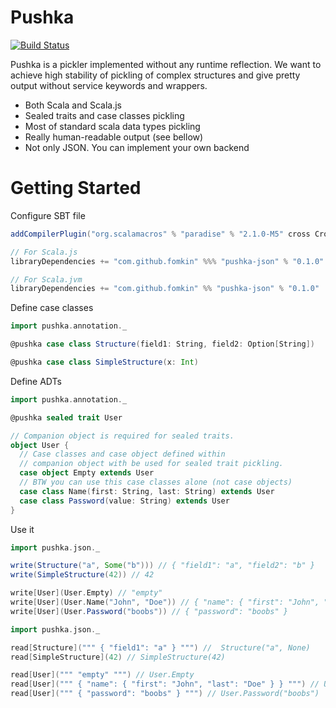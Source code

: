 # Pushka

[![Build Status](https://travis-ci.org/fomkin/pushka.svg?branch=develop)](https://travis-ci.org/fomkin/pushka)

Pushka is a pickler implemented without any runtime reflection. 
We want to achieve high stability of pickling of
complex structures and give pretty output without 
service keywords and wrappers.   

  * Both Scala and Scala.js
  * Sealed traits and case classes pickling 
  * Most of standard scala data types pickling 
  * Really human-readable output (see bellow)
  * Not only JSON. You can implement your own backend

# Getting Started

Configure SBT file

```scala
addCompilerPlugin("org.scalamacros" % "paradise" % "2.1.0-M5" cross CrossVersion.full)

// For Scala.js
libraryDependencies += "com.github.fomkin" %%% "pushka-json" % "0.1.0"

// For Scala.jvm
libraryDependencies += "com.github.fomkin" %% "pushka-json" % "0.1.0"
```

Define case classes

```scala
import pushka.annotation._

@pushka case class Structure(field1: String, field2: Option[String])

@pushka case class SimpleStructure(x: Int)
```

Define ADTs

```scala
import pushka.annotation._

@pushka sealed trait User

// Companion object is required for sealed traits.
object User {
  // Case classes and case object defined within
  // companion object with be used for sealed trait pickling.
  case object Empty extends User
  // BTW you can use this case classes alone (not case objects)
  case class Name(first: String, last: String) extends User
  case class Password(value: String) extends User
}
```

Use it

```scala
import pushka.json._

write(Structure("a", Some("b"))) // { "field1": "a", "field2": "b" }
write(SimpleStructure(42)) // 42

write[User](User.Empty) // "empty"
write[User](User.Name("John", "Doe")) // { "name": { "first": "John", "last": "Doe" } }
write[User](User.Password("boobs")) // { "password": "boobs" }
```

```scala
import pushka.json._

read[Structure](""" { "field1": "a" } """) //  Structure("a", None)
read[SimpleStructure](42) // SimpleStructure(42)

read[User](""" "empty" """) // User.Empty
read[User](""" { "name": { "first": "John", "last": "Doe" } } """) // User.Name("John", "Doe")
read[User](""" { "password": "boobs" } """) // User.Password("boobs")
```
